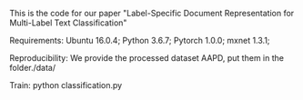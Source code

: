 This is the code for our paper "Label-Specific Document Representation for Multi-Label Text Classification" 

Requirements: Ubuntu 16.0.4;
  Python 3.6.7;
  Pytorch 1.0.0;
  mxnet 1.3.1;
  
Reproducibility: We provide the processed dataset AAPD, put them in the folder./data/

Train: python classification.py

